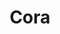 ---
title: Cora
date: 
draft: false

# descripcion
description : Corazón mitad coral

materials: Plata 925

color: Plateado

dimensions: 2,9cm

code: 01-04-0091

type: "Aros"

categories: []

price: $3.910,00

# Images
# first image will be shown in the product page
images:
  # - image: "images/path_to_image"
  # La ubicacion de las imagenes es imagenes/Aros/Aros.Piedras/01-04-0091-cora
  - image: "./images/aros/piedras/01-04-0091-corazon-mitad-coral_a.jpeg"
  - image: "./images/aros/piedras/01-04-0091-corazon-mitad-coral_b.jpeg"
---